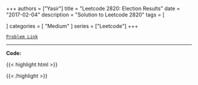
+++
authors = ["Yasir"]
title = "Leetcode 2820: Election Results"
date = "2017-02-04"
description = "Solution to Leetcode 2820"
tags = [
    
]
categories = [
    "Medium"
]
series = ["Leetcode"]
+++



[`Problem Link`](https://leetcode.com/problems/election-results/description/)

---

**Code:**

{{< highlight html >}}

{{< /highlight >}}


